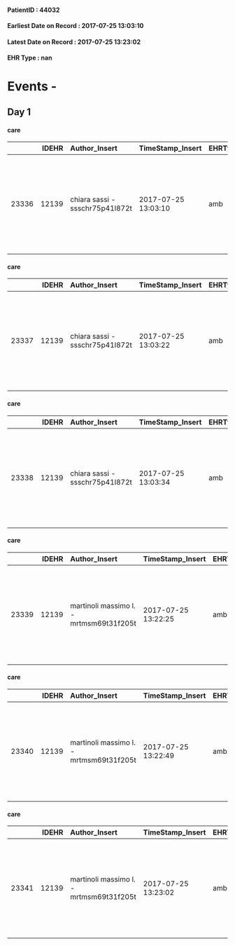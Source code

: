 
#### PatientID : 44032
#### Earliest Date on Record : 2017-07-25 13:03:10
#### Latest Date on Record : 2017-07-25 13:23:02
#### EHR Type : nan

# Events - 

## Day 1

#### care
|       |   IDEHR | Author_Insert                   | TimeStamp_Insert    | EHRType   |   PatientID |   IDGESTIONE_AUSILI |   opt_annulla_consegna | ds_note_x                                                                                     | dt_Ric_consegna     | opt_ausilio                                     |
|------:|--------:|:--------------------------------|:--------------------|:----------|------------:|--------------------:|-----------------------:|:----------------------------------------------------------------------------------------------|:--------------------|:------------------------------------------------|
| 23336 |   12139 | chiara sassi - ssschr75p41l872t | 2017-07-25 13:03:10 | amb       |       44032 |               23311 |                      0 | x delivery contact his wife on his cell phone 392 2919905 perch√ © √® always in the hospital. | 2017-07-25 00:00:00 | electronic articulated bed with side rails # 14 |

#### care
|       |   IDEHR | Author_Insert                   | TimeStamp_Insert    | EHRType   |   PatientID |   IDGESTIONE_AUSILI |   opt_annulla_consegna | ds_note_x                                                                                     | dt_Ric_consegna     | opt_ausilio                         |
|------:|--------:|:--------------------------------|:--------------------|:----------|------------:|--------------------:|-----------------------:|:----------------------------------------------------------------------------------------------|:--------------------|:------------------------------------|
| 23337 |   12139 | chiara sassi - ssschr75p41l872t | 2017-07-25 13:03:22 | amb       |       44032 |               23312 |                      0 | x delivery contact his wife on his cell phone 392 2919905 perch√ © √® always in the hospital. | 2017-07-25 00:00:00 | handles for getting out of bed # 15 |

#### care
|       |   IDEHR | Author_Insert                   | TimeStamp_Insert    | EHRType   |   PatientID |   IDGESTIONE_AUSILI |   opt_annulla_consegna | ds_note_x                                                                                     | dt_Ric_consegna     | opt_ausilio                             |
|------:|--------:|:--------------------------------|:--------------------|:----------|------------:|--------------------:|-----------------------:|:----------------------------------------------------------------------------------------------|:--------------------|:----------------------------------------|
| 23338 |   12139 | chiara sassi - ssschr75p41l872t | 2017-07-25 13:03:34 | amb       |       44032 |               23313 |                      0 | x delivery contact his wife on his cell phone 392 2919905 perch√ © √® always in the hospital. | 2017-07-25 00:00:00 | antid air mattress with compressor # 16 |

#### care
|       |   IDEHR | Author_Insert                           | TimeStamp_Insert    | EHRType   |   PatientID |   IDGESTIONE_AUSILI |   ds_ncons |   opt_annulla_consegna | ds_note_x                                                                                     | dt_Ric_consegna     | dt_ric_cons_forn    | opt_ausilio                             |
|------:|--------:|:----------------------------------------|:--------------------|:----------|------------:|--------------------:|-----------:|-----------------------:|:----------------------------------------------------------------------------------------------|:--------------------|:--------------------|:----------------------------------------|
| 23339 |   12139 | martinoli massimo l. - mrtmsm69t31f205t | 2017-07-25 13:22:25 | amb       |       44032 |               23314 |      31013 |                      0 | x delivery contact his wife on his cell phone 392 2919905 perch√ © √® always in the hospital. | 2017-07-25 00:00:00 | 2017-07-25 00:00:00 | antid air mattress with compressor # 16 |

#### care
|       |   IDEHR | Author_Insert                           | TimeStamp_Insert    | EHRType   |   PatientID |   IDGESTIONE_AUSILI |   ds_ncons |   opt_annulla_consegna | ds_note_x                                                                                     | dt_Ric_consegna     | dt_ric_cons_forn    | opt_ausilio                         |
|------:|--------:|:----------------------------------------|:--------------------|:----------|------------:|--------------------:|-----------:|-----------------------:|:----------------------------------------------------------------------------------------------|:--------------------|:--------------------|:------------------------------------|
| 23340 |   12139 | martinoli massimo l. - mrtmsm69t31f205t | 2017-07-25 13:22:49 | amb       |       44032 |               23315 |      31013 |                      0 | x delivery contact his wife on his cell phone 392 2919905 perch√ © √® always in the hospital. | 2017-07-25 00:00:00 | 2017-07-25 00:00:00 | handles for getting out of bed # 15 |

#### care
|       |   IDEHR | Author_Insert                           | TimeStamp_Insert    | EHRType   |   PatientID |   IDGESTIONE_AUSILI |   ds_ncons |   opt_annulla_consegna | ds_note_x                                                                                     | dt_Ric_consegna     | dt_ric_cons_forn    | opt_ausilio                                     |
|------:|--------:|:----------------------------------------|:--------------------|:----------|------------:|--------------------:|-----------:|-----------------------:|:----------------------------------------------------------------------------------------------|:--------------------|:--------------------|:------------------------------------------------|
| 23341 |   12139 | martinoli massimo l. - mrtmsm69t31f205t | 2017-07-25 13:23:02 | amb       |       44032 |               23316 |      31013 |                      0 | x delivery contact his wife on his cell phone 392 2919905 perch√ © √® always in the hospital. | 2017-07-25 00:00:00 | 2017-07-25 00:00:00 | electronic articulated bed with side rails # 14 |


